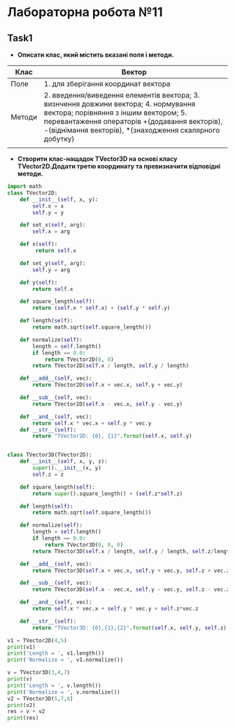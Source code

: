 # Лабораторна робота №11
## Task1
* __Описати клас, який містить вказані поля і методи.__

|Клас   |Вектор   |        
|---|---|
|Поле   |  1. для зберігання координат вектора             
| Методи|2. введення/виведення елементів вектора; 3. визнчення довжини вектора; 4. нормування вектора; порівняння з іншим вектором;    5. перевантаження операторів +(додавання векторів), -(віднімання векторів), *(знаходження скалярного добутку)  |     
|   | 
* __Створити клас-нащадок TVector3D на основі класу TVector2D.Додати третю координату та превизначити відповідні методи.__

```py 
import math
class TVector2D:
    def __init__(self, x, y):
        self.x = x
        self.y = y

    def set_x(self, arg):
        self.x = arg

    def x(self):
         return self.x

    def set_y(self, arg):
        self.y = arg

    def y(self):
        return self.x

    def square_length(self):
        return (self.x * self.x) + (self.y * self.y)

    def length(self):
        return math.sqrt(self.square_length())

    def normalize(self):
        length = self.length()
        if length == 0.0:
            return TVector2D(0, 0)
        return TVector2D(self.x / length, self.y / length)

    def __add__(self, vec):
        return TVector2D(self.x + vec.x, self.y + vec.y)

    def __sub__(self, vec):
        return TVector2D(self.x - vec.x, self.y - vec.y)

    def __and__(self, vec):
        return self.x * vec.x + self.y * vec.y
    def __str__(self):
        return "TVector2D: {0}, {1}".format(self.x, self.y)


class TVector3D(TVector2D):
    def __init__(self, x, y, z):
        super().__init__(x, y)
        self.z = z

    def square_length(self):
        return super().square_length() + (self.z*self.z)

    def length(self):
        return math.sqrt(self.square_length())

    def normalize(self):
        length = self.length()
        if length == 0.0:
            return TVector3D(0, 0, 0)
        return TVector3D(self.x / length, self.y / length, self.z/length)

    def __add__(self, vec):
        return TVector3D(self.x + vec.x, self.y + vec.y, self.z + vec.z)

    def __sub__(self, vec):
        return TVector3D(self.x - vec.x, self.y - vec.y, self.z - vec.z)

    def __and__(self, vec):
        return self.x * vec.x + self.y * vec.y + self.z*vec.z

    def __str__(self):
        return "TVector3D: {0},{1},{2}".format(self.x, self.y, self.z)

v1 = TVector2D(4,5)
print(v1)
print('Length = ', v1.length())
print('Normalize = ', v1.normalize())

v = TVector3D(3,4,7)
print(v)
print('Length = ', v.length())
print('Normalize = ', v.normalize())
v2 = TVector3D(5,7,8)
print(v2)
res = v + v2
print(res)
```




